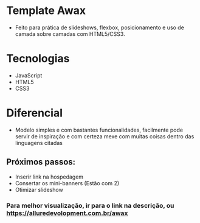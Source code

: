 # Template Awax
- Feito para prática de slideshows, flexbox, posicionamento e uso de camada sobre camadas com HTML5/CSS3.
# Tecnologias
- JavaScript
- HTML5
- CSS3
# Diferencial
- Modelo simples e com bastantes funcionalidades, facilmente pode servir de inspiração e com certeza mexe com muitas coisas dentro das linguagens citadas
## Próximos passos:
- Inserir link na hospedagem
- Consertar os mini-banners (Estão com 2)
- Otimizar slideshow

### Para melhor visualização, ir para o link na descrição, ou https://alluredevolopment.com.br/awax
